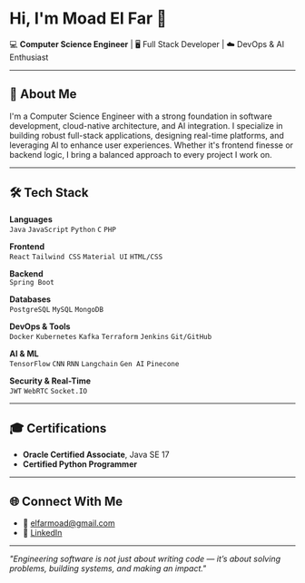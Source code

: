 # Hi, I'm Moad El Far 👋

💻 **Computer Science Engineer** | 🖥️ Full Stack Developer | ☁️ DevOps & AI Enthusiast  


---

## 🚀 About Me

I'm a Computer Science Engineer with a strong foundation in software development, cloud-native architecture, and AI integration. I specialize in building robust full-stack applications, designing real-time platforms, and leveraging AI to enhance user experiences. Whether it's frontend finesse or backend logic, I bring a balanced approach to every project I work on.

---



## 🛠️ Tech Stack

**Languages**  
`Java` `JavaScript` `Python` `C` `PHP`

**Frontend**  
`React`  `Tailwind CSS` `Material UI` `HTML/CSS`

**Backend**  
`Spring Boot`

**Databases**  
`PostgreSQL` `MySQL` `MongoDB`

**DevOps & Tools**  
`Docker` `Kubernetes` `Kafka` `Terraform` `Jenkins` `Git/GitHub`

**AI & ML**  
`TensorFlow` `CNN` `RNN` `Langchain` `Gen AI` `Pinecone`

**Security & Real-Time**  
`JWT` `WebRTC` `Socket.IO`





---

## 🎓 Certifications

- **Oracle Certified Associate**, Java SE 17 
- **Certified Python Programmer** 

---

## 🌐 Connect With Me

- 📧 [elfarmoad@gmail.com](mailto:elfarmoad@gmail.com)  
- 💼 [LinkedIn](https://www.linkedin.com/in/moad-el-far-389805293/)  


---

_"Engineering software is not just about writing code — it’s about solving problems, building systems, and making an impact."_
